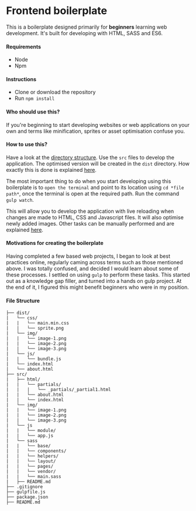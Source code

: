 # Frontend boilerplate

This is a boilerplate designed primarily for **beginners** learning web development.
It's built for developing with HTML, SASS and ES6.

#### Requirements
- Node
- Npm

#### Instructions
- Clone or download the repository
- Run `npm install`

#### Who should use this?
If you're beginning to start developing websites or web applications on your own
and terms like minification, sprites or asset optimisation confuse you.

#### How to use this?
Have a look at the [directory structure](#file-structure). Use the `src` files
to develop the application. The optimised version will be created in the
`dist` directory. How exactly this is done is explained [here](#details).

The most important thing to do when you start developing using this boilerplate
is to `open the terminal` and point to its location using `cd *file path*`, once
the terminal is open at the required path. Run the command `gulp watch`.

This will allow you to develop the application with live reloading when changes
are made to HTML, CSS and Javascript files. It will also optimise newly added
images. Other tasks can be manually performed and are explained [here](#here).

#### Motivations for creating the boilerplate
Having completed a few based web projects, I began to look at best practices online,
regularly caming across terms such as those mentioned above. I was totally confused,
and decided I would learn about some of these processes. I settled on using `gulp` to
perform these tasks. This started out as a knowledge gap filler, and turned into
a hands on gulp project. At the end of it, I figured this might benefit beginners
who were in my position.

#### File Structure

```
├── dist/
|   └── css/
|   |   └── main.min.css
|   |   └── sprite.png
|   └── img/
|   |   └── image-1.png
|   |   └── image-2.png
|   |   └── image-3.png
|   └── js/
|   |   └── bundle.js
|   └── index.html
|   └── about.html
├── src/
|   ├── html/
|   |   └── partials/
|   |   |   └── _partials/_partial1.html
|   |   └── about.html
|   |   └── index.html
|   └── img/
|   |   └── image-1.png
|   |   └── image-2.png
|   |   └── image-3.png
|   └── js
|   |   └── module/
|   |   └── app.js
|   └── sass
|   |   └── base/
|   |   └── components/
|   |   └── helpers/
|   |   └── layout/
|   |   └── pages/
|   |   └── vendor/
|   |   └── main.sass
|   ├── README.md
├── .gitignore
├── gulpfile.js
├── package.json
├── README.md
```
